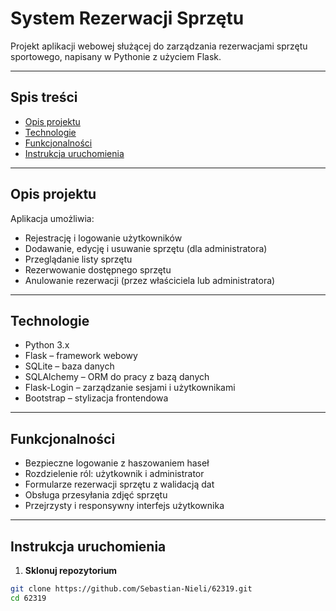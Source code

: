 # System Rezerwacji Sprzętu

Projekt aplikacji webowej służącej do zarządzania rezerwacjami sprzętu sportowego, napisany w Pythonie z użyciem Flask.

---

## Spis treści
- [Opis projektu](#opis-projektu)
- [Technologie](#technologie)
- [Funkcjonalności](#funkcjonalności)
- [Instrukcja uruchomienia](#instrukcja-uruchomienia)

---

## Opis projektu

Aplikacja umożliwia:

- Rejestrację i logowanie użytkowników
- Dodawanie, edycję i usuwanie sprzętu (dla administratora)
- Przeglądanie listy sprzętu
- Rezerwowanie dostępnego sprzętu
- Anulowanie rezerwacji (przez właściciela lub administratora)

---

## Technologie

- Python 3.x  
- Flask – framework webowy  
- SQLite – baza danych  
- SQLAlchemy – ORM do pracy z bazą danych  
- Flask-Login – zarządzanie sesjami i użytkownikami  
- Bootstrap – stylizacja frontendowa  

---

## Funkcjonalności

- Bezpieczne logowanie z haszowaniem haseł  
- Rozdzielenie ról: użytkownik i administrator  
- Formularze rezerwacji sprzętu z walidacją dat  
- Obsługa przesyłania zdjęć sprzętu  
- Przejrzysty i responsywny interfejs użytkownika  

---

## Instrukcja uruchomienia

1. **Sklonuj repozytorium**
```bash
git clone https://github.com/Sebastian-Nieli/62319.git
cd 62319


